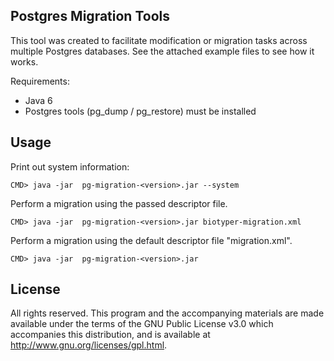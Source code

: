 Postgres Migration Tools
------------------------

This tool was created to facilitate modification or migration tasks across multiple Postgres databases.
See the attached example files to see how it works.

Requirements:
- Java 6
- Postgres tools (pg_dump / pg_restore) must be installed
	
Usage
-----

Print out system information:

	CMD> java -jar 	pg-migration-<version>.jar --system
	
Perform a migration using the passed descriptor file.

	CMD> java -jar 	pg-migration-<version>.jar biotyper-migration.xml
	
Perform a migration using the default descriptor file "migration.xml".

	CMD> java -jar 	pg-migration-<version>.jar
	
License
-------

All rights reserved. This program and the accompanying materials are made available under the terms of the GNU Public License v3.0
which accompanies this distribution, and is available at http://www.gnu.org/licenses/gpl.html.